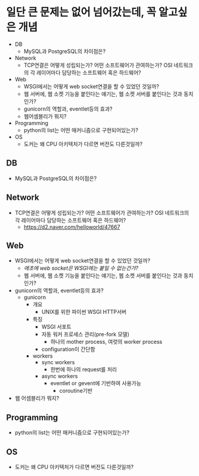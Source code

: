# 일단 큰 문제는 없어 넘어갔는데, 꼭 알고싶은 개념

- DB
  - MySQL과 PostgreSQL의 차이점은?
- Network
  - TCP연결은 어떻게 성립되는가? 어떤 소프트웨어가 관여하는가? OSI 네트워크의 각 레이어마다 담당하는 소프트웨어 혹은 하드웨어?
- Web
  - WSGI에서는 어떻게 web socket연결을 할 수 있었던 것일까?
  - 웹 서버에, 웹 소켓 기능을 붙인다는 얘기는, 웹 소켓 서버를 붙인다는 것과 동치인가?
  - gunicorn의 역할과, eventlet등의 효과?
  - 웹어셈블리가 뭐지?
- Programming
  - python의 list는 어떤 매커니즘으로 구현되어있는가?
- OS
  - 도커는 왜 CPU 아키텍처가 다르면 버전도 다른것일까?

## DB

- MySQL과 PostgreSQL의 차이점은?

## Network

- TCP연결은 어떻게 성립되는가? 어떤 소프트웨어가 관여하는가? OSI 네트워크의 각 레이어마다 담당하는 소프트웨어 혹은 하드웨어?
  - https://d2.naver.com/helloworld/47667

## Web

- WSGI에서는 어떻게 web socket연결을 할 수 있었던 것일까?
  - *애초에 web socket은 WSGI에는 붙일 수 없는건가?*
  - 웹 서버에, 웹 소켓 기능을 붙인다는 얘기는, 웹 소켓 서버를 붙인다는 것과 동치인가?
- gunicorn의 역할과, eventlet등의 효과?
  - gunicorn
    - 개요
      - UNIX를 위한 파이썬 WSGI HTTP서버
    - 특징
      - WSGI 서포트
      - 자동 워커 프로세스 관리(pre-fork 모델)
        - 하나의 mother process, 여럿의 worker process
      - configuration이 간단함
    - workers
      - sync workers
        - 한번에 하나의 request를 처리
      - async workers
        - eventlet or gevent에 기반하여 사용가능
          - coroutine기반
- 웹 어셈블리가 뭐지?

## Programming

- python의 list는 어떤 매커니즘으로 구현되어있는가?

## OS

- 도커는 왜 CPU 아키텍처가 다르면 버전도 다른것일까?
